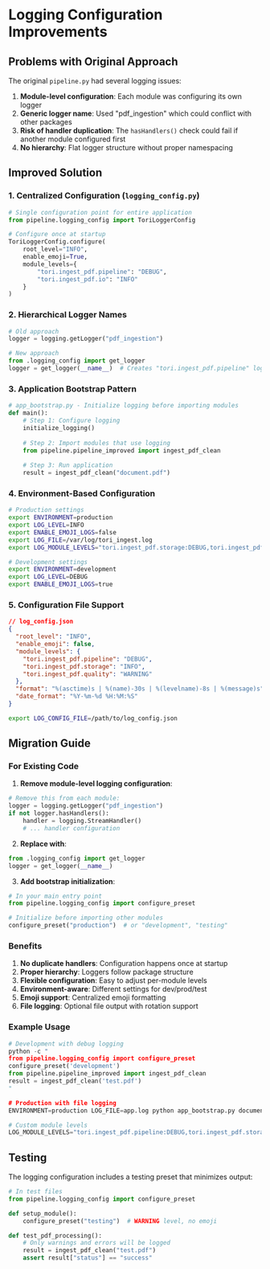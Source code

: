 # Logging Configuration Improvements

## Problems with Original Approach

The original `pipeline.py` had several logging issues:

1. **Module-level configuration**: Each module was configuring its own logger
2. **Generic logger name**: Used "pdf_ingestion" which could conflict with other packages
3. **Risk of handler duplication**: The `hasHandlers()` check could fail if another module configured first
4. **No hierarchy**: Flat logger structure without proper namespacing

## Improved Solution

### 1. Centralized Configuration (`logging_config.py`)

```python
# Single configuration point for entire application
from pipeline.logging_config import ToriLoggerConfig

# Configure once at startup
ToriLoggerConfig.configure(
    root_level="INFO",
    enable_emoji=True,
    module_levels={
        "tori.ingest_pdf.pipeline": "DEBUG",
        "tori.ingest_pdf.io": "INFO"
    }
)
```

### 2. Hierarchical Logger Names

```python
# Old approach
logger = logging.getLogger("pdf_ingestion")

# New approach
from .logging_config import get_logger
logger = get_logger(__name__)  # Creates "tori.ingest_pdf.pipeline" logger
```

### 3. Application Bootstrap Pattern

```python
# app_bootstrap.py - Initialize logging before importing modules
def main():
    # Step 1: Configure logging
    initialize_logging()
    
    # Step 2: Import modules that use logging
    from pipeline.pipeline_improved import ingest_pdf_clean
    
    # Step 3: Run application
    result = ingest_pdf_clean("document.pdf")
```

### 4. Environment-Based Configuration

```bash
# Production settings
export ENVIRONMENT=production
export LOG_LEVEL=INFO
export ENABLE_EMOJI_LOGS=false
export LOG_FILE=/var/log/tori_ingest.log
export LOG_MODULE_LEVELS="tori.ingest_pdf.storage:DEBUG,tori.ingest_pdf.io:WARNING"

# Development settings
export ENVIRONMENT=development
export LOG_LEVEL=DEBUG
export ENABLE_EMOJI_LOGS=true
```

### 5. Configuration File Support

```json
// log_config.json
{
  "root_level": "INFO",
  "enable_emoji": false,
  "module_levels": {
    "tori.ingest_pdf.pipeline": "DEBUG",
    "tori.ingest_pdf.storage": "INFO",
    "tori.ingest_pdf.quality": "WARNING"
  },
  "format": "%(asctime)s | %(name)-30s | %(levelname)-8s | %(message)s",
  "date_format": "%Y-%m-%d %H:%M:%S"
}
```

```bash
export LOG_CONFIG_FILE=/path/to/log_config.json
```

## Migration Guide

### For Existing Code

1. **Remove module-level logging configuration**:
```python
# Remove this from each module:
logger = logging.getLogger("pdf_ingestion")
if not logger.hasHandlers():
    handler = logging.StreamHandler()
    # ... handler configuration
```

2. **Replace with**:
```python
from .logging_config import get_logger
logger = get_logger(__name__)
```

3. **Add bootstrap initialization**:
```python
# In your main entry point
from pipeline.logging_config import configure_preset

# Initialize before importing other modules
configure_preset("production")  # or "development", "testing"
```

### Benefits

1. **No duplicate handlers**: Configuration happens once at startup
2. **Proper hierarchy**: Loggers follow package structure
3. **Flexible configuration**: Easy to adjust per-module levels
4. **Environment-aware**: Different settings for dev/prod/test
5. **Emoji support**: Centralized emoji formatting
6. **File logging**: Optional file output with rotation support

### Example Usage

```python
# Development with debug logging
python -c "
from pipeline.logging_config import configure_preset
configure_preset('development')
from pipeline.pipeline_improved import ingest_pdf_clean
result = ingest_pdf_clean('test.pdf')
"

# Production with file logging
ENVIRONMENT=production LOG_FILE=app.log python app_bootstrap.py document.pdf

# Custom module levels
LOG_MODULE_LEVELS="tori.ingest_pdf.pipeline:DEBUG,tori.ingest_pdf.storage:ERROR" python app.py
```

## Testing

The logging configuration includes a testing preset that minimizes output:

```python
# In test files
from pipeline.logging_config import configure_preset

def setup_module():
    configure_preset("testing")  # WARNING level, no emoji

def test_pdf_processing():
    # Only warnings and errors will be logged
    result = ingest_pdf_clean("test.pdf")
    assert result["status"] == "success"
```
